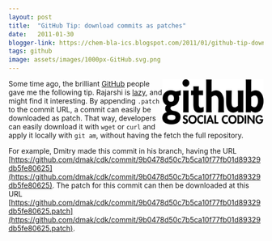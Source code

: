 ```yaml
---
layout: post
title:  "GitHub Tip: download commits as patches"
date:   2011-01-30
blogger-link: https://chem-bla-ics.blogspot.com/2011/01/github-tip-download-commits-as-patches.html
tags: github
image: assets/images/1000px-GitHub.svg.png
---
```


<img style="float: right;" src="/assets/images/1000px-GitHub.svg.png" width="200" />

Some time ago, the brilliant [GitHub](http://github.com/) people gave me the following tip. Rajarshi is
[lazy](https://sourceforge.net/tracker/index.php?func=detail&aid=3160093&group_id=20024&atid=120024#), and might
find it interesting. By appending `.patch` to the commit URL, a commit can easily be downloaded as patch. That way,
developers can easily download it with `wget` or `curl` and apply it locally with `git am`,
without having the fetch the full repository.

For example, Dmitry made this commit in his branch, having the URL
[https://github.com/dmak/cdk/commit/9b0478d50c7b5ca10f77fb01d89329db5fe80625](https://github.com/dmak/cdk/commit/9b0478d50c7b5ca10f77fb01d89329db5fe80625).
The patch for this commit can then be downloaded at this URL
[https://github.com/dmak/cdk/commit/9b0478d50c7b5ca10f77fb01d89329db5fe80625.patch](https://github.com/dmak/cdk/commit/9b0478d50c7b5ca10f77fb01d89329db5fe80625.patch).
